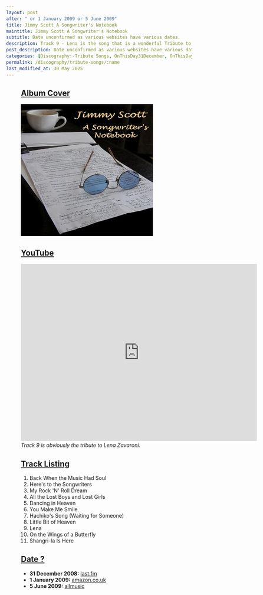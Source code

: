 ```yaml
---
layout: post
after: " or 1 January 2009 or 5 June 2009"
title: Jimmy Scott A Songwriter's Notebook
maintitle: Jimmy Scott A Songwriter's Notebook
subtitle: Date unconfirmed as various websites have various dates.
description: Track 9 - Lena is the song that is a wonderful Tribute to Lena Zavaroni.
post_description: Date unconfirmed as various websites have various dates.
categories: [Discography:-Tribute Songs, OnThisDay31December, OnThisDay1June, OnThisDay5June]
permalink: /discography/tribute-songs/:name
last_modified_at: 30 May 2025
---
```


<figure class="fig1">
<div class="CardLayout CardLayout-Height1">
<div class="CardItem"><h2 id="infobox1" class="infobox"><a href="#infobox1">Album Cover</a></h2></div>
<div class="CardItem split"><img src="/assets/images/albums/jimmy-scott-a-Songwriters-notebook.webp" class="full-width" /></div>
</div>
</figure>

<figure class="fig2">
<div class="CardLayout CardLayout-Height1">
<div class="CardItem"><h2 id="infobox2" class="infobox"><a href="#infobox2">YouTube</a></h2></div>
<div class="CardItem split"><div class="responsive-video"><iframe width="640px" height="480px" src="https://www.youtube.com/embed/QLaspFaye3A?rel=0&amp;showinfo=1" frameborder="0" allowfullscreen=""></iframe></div></div>
<div class="CardItem"><cite>Track 9 is obviously the tribute to Lena Zavaroni.</cite></div>
</div>
</figure>

<figure class="fig1">
<div class="CardLayout CardLayout-Height2">
<div class="CardItem"><h2 id="infobox3" class="infobox"><a href="#infobox3">Track Listing</a></h2></div>
<div class="CardItem split">
<ol>
<li>Back When the Music Had Soul</li>
<li>Here's to the Songwriters</li>
<li>My Rock 'N' Roll Dream</li>
<li>All the Lost Boys and Lost Girls</li>
<li>Dancing in Heaven</li>
<li>You Make Me Smile</li>
<li>Hachiko's Song (Waiting for Someone)</li>
<li>Little Bit of Heaven</li>
<li>Lena</li>
<li>On the Wings of a Butterfly</li>
<li>Shangri-la Is Here</li>
</ol>
</div></div>
</figure>

<figure class="fig2">
<div class="CardLayout CardLayout-Height2">
<div class="CardItem"><h2 id="infobox3" class="infobox"><a href="#infobox3">Date ?</a></h2></div>
<div class="CardItem split">
<ul>
<li><strong>31 December 2008:</strong> <a class="external-link" href="https://www.last.fm/music/Jimmy+Scott/A+Songwriter%27s+Notebook">last.fm</a></li>
<li><strong>1 January 2009:</strong> <a class="external-link" href="https://www.amazon.co.uk/Songwriters-Notebook-Jimmy-Scott/dp/B002F17FNC">amazon.co.uk</a></li>
<li><strong>5 June 2009:</strong> <a class="external-link" href="https://www.allmusic.com/album/release/a-songwriters-notebook-mr0002292754">allmusic</a></li>
</ul>
</div></div>
</figure>

<style>
.CardLayout-Height1 {height:458.6px;}
.CardLayout-Height2 {height:407px;}
@media screen and (orientation:portrait) {.CardLayout-Height1, .CardLayout-Height2 {height: unset;}}
</style>

